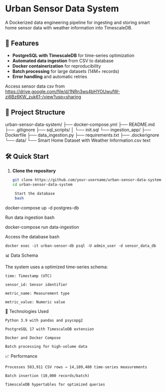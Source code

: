 # Urban Sensor Data System

A Dockerized data engineering pipeline for ingesting and storing smart home sensor data with weather information into TimescaleDB.

## 🚀 Features

- **PostgreSQL with TimescaleDB** for time-series optimization
- **Automated data ingestion** from CSV to database
- **Docker containerization** for reproducibility
- **Batch processing** for large datasets (14M+ records)
- **Error handling** and automatic retries

Access sensor data csv from https://drive.google.com/file/d/1NRn3ws4bHYOUwufW-zi6Bz6KW_zuk61-/view?usp=sharing
  

## 📁 Project Structure

urban-sensor-data-system/
├── docker-compose.yml
├── README.md
├── .gitignore
├── sql_scripts/
│ └── init.sql
└── ingestion_app/
├── Dockerfile
├── data_ingestion.py
├── requirements.txt
├── .dockerignore
└── data/
└── Smart Home Dataset with Weather Information.csv
text


## 🛠️ Quick Start

1. **Clone the repository**
   ```bash
   git clone https://github.com/your-username/urban-sensor-data-system.git
   cd urban-sensor-data-system

    Start the database
    bash

docker-compose up -d postgres-db

Run data ingestion
bash

docker-compose run data-ingestion

Access the database
bash

    docker exec -it urban-sensor-db psql -U admin_user -d sensor_data_db

📊 Data Schema

The system uses a optimized time-series schema:

    time: Timestamp (UTC)

    sensor_id: Sensor identifier

    metric_name: Measurement type

    metric_value: Numeric value

🔧 Technologies Used

    Python 3.9 with pandas and psycopg2

    PostgreSQL 17 with TimescaleDB extension

    Docker and Docker Compose

    Batch processing for high-volume data

📈 Performance

    Processes 503,911 CSV rows → 14,109,480 time-series measurements

    Batch insertion (10,000 records/batch)

    TimescaleDB hypertables for optimized queries
